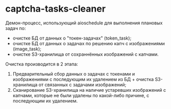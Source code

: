 # captcha-tasks-cleaner

Демон-процесс, использующий aioschedule для выполнения плановых задач по:

- очистке БД от данных о "токен-задачах" (token_task);
- очистке БД от данных о задачах по решению капч с изображениями (image_task);
- очистке S3-хранилища от сохраннённых изображений с капчами.

Очистка производится в 2 этапа:
1. Предварительный сбор данных о задачах с токенами и изображениями с последующим их удалением из БД + очистка S3-хранилища от связанных с задачами изображений;
2. Сканирование S3-хранилища на наличие устаревших изображений с капчами, которые не были удалены по какой-либо причине, с последующим их удалением.

